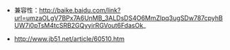 - 兼容性：http://baike.baidu.com/link?url=umzaOLgV7BPx7A6UnMB_3ALDsDS4O6MmZlpq3ugSDw787cpyhBUW7i0pTsM4tcSRB2GQyyirRGVout6FdasOk_

- http://www.jb51.net/article/60510.htm
